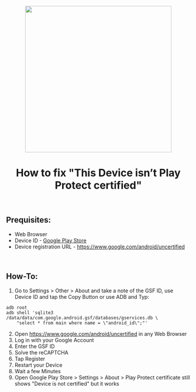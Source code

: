 <p align="center"><img src="https://i.ibb.co/WGmZH4n/Register-Device.png" width="400"></a>
<h1 align="center"><b>How to fix "This Device isn’t Play Protect certified"</b></h1>
<br />

## Prequisites:
* Web Browser
* Device ID - [Google Play Store](https://play.google.com/store/apps/details?id=com.redphx.deviceid "Device ID")
* Device registration URL - https://www.google.com/android/uncertified
<br />

## How-To:
1. Go to Settings > Other > About and take a note of the GSF ID, use Device ID and tap the Copy Button or use ADB and Typ:
```
adb root
adb shell 'sqlite3 /data/data/com.google.android.gsf/databases/gservices.db \
    "select * from main where name = \"android_id\";"'
```
2. Open https://www.google.com/android/uncertified in any Web Browser
3. Log in with your Google Account
4. Enter the GSF ID
5. Solve the reCAPTCHA
6. Tap Register
7. Restart your Device
8. Wait a few Minutes
9. Open Google Play Store > Settings > About > Play Protect certificate still shows "Device is not certified" but it works
